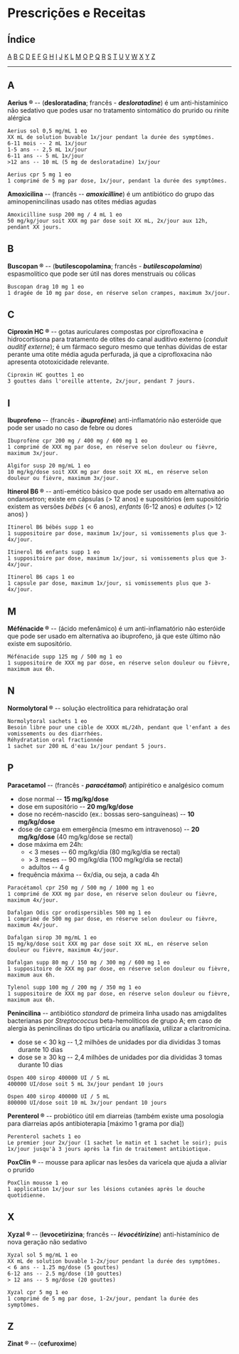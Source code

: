 # Prescrições e Receitas

## Índice

[A](#a) [B](#b) [C](#c) [D](#d) [E](#e) [F](#f) [G](#g) [H](#h) [I](#i) [J](#j) [K](#k) [L](#l) [M](#n) [O](#o) [P](#p) [Q](#q) [R](#r) [S](#s) [T](#t) [U](#u) [V](#v) [W](#w) [X](#x) [Y](#y) [Z](#z)

---

## A

**Aerius ®** -- (**desloratadina**; francês - ***desloratadine***) é um anti-histamínico não sedativo que podes usar no tratamento sintomático do prurido ou rinite alérgica

```
Aerius sol 0,5 mg/mL 1 eo
XX mL de solution buvable 1x/jour pendant la durée des symptômes.
6-11 mois -- 2 mL 1x/jour
1-5 ans -- 2,5 mL 1x/jour
6-11 ans -- 5 mL 1x/jour
>12 ans -- 10 mL (5 mg de desloratadine) 1x/jour

Aerius cpr 5 mg 1 eo
1 comprimé de 5 mg par dose, 1x/jour, pendant la durée des symptômes.
```

**Amoxicilina** -- (francês -- ***amoxicilline***) é um antibiótico do grupo das aminopenincilinas usado nas otites médias agudas

```
Amoxicilline susp 200 mg / 4 mL 1 eo
50 mg/kg/jour soit XXX mg par dose soit XX mL, 2x/jour aux 12h, pendant XX jours.
```

## B

**Buscopan ®** -- (**butilescopolamina**; francês - ***butilescopolamina***) espasmolítico que pode ser útil nas dores menstruais ou cólicas  

```
Buscopan drag 10 mg 1 eo
1 dragée de 10 mg par dose, en réserve selon crampes, maximum 3x/jour.
```

## C

**Ciproxin HC ®** -- gotas auriculares compostas por ciprofloxacina e hidrocortisona para tratamento de otites do canal auditivo externo (*conduit auditif externe*); é um fármaco seguro mesmo que tenhas dúvidas de estar perante uma otite média aguda perfurada, já que a ciprofloxacina não apresenta ototoxicidade relevante.

```
Ciproxin HC gouttes 1 eo
3 gouttes dans l'oreille attente, 2x/jour, pendant 7 jours.
```


## I

**Ibuprofeno** -- (francês - ***ibuprofène***) anti-inflamatório não esteróide que pode ser usado no caso de febre ou dores

```
Ibuprofène cpr 200 mg / 400 mg / 600 mg 1 eo  
1 comprimé de XXX mg par dose, en réserve selon douleur ou fièvre, maximum 3x/jour.

Algifor susp 20 mg/mL 1 eo  
10 mg/kg/dose soit XXX mg par dose soit XX mL, en réserve selon douleur ou fièvre, maximum 3x/jour.
```

**Itinerol B6 ®** -- anti-emético básico que pode ser usado em alternativa ao ondansetron; existe em cápsulas (> 12 anos) e supositórios (em supositório existem as versões *bébés* (< 6 anos), *enfants* (6-12 anos) e *adultes* (> 12 anos) )

```
Itinerol B6 bébés supp 1 eo
1 suppositoire par dose, maximum 1x/jour, si vomissements plus que 3-4x/jour.

Itinerol B6 enfants supp 1 eo
1 suppositoire par dose, maximum 1x/jour, si vomissements plus que 3-4x/jour.

Itinerol B6 caps 1 eo
1 capsule par dose, maximum 1x/jour, si vomissements plus que 3-4x/jour.
```


## M

**Méfénacide ®** -- (ácido mefenâmico) é um anti-inflamatório não esteróide que pode ser usado em alternativa ao ibuprofeno, já que este último não existe em supositório.

```
Méfénacide supp 125 mg / 500 mg 1 eo
1 suppositoire de XXX mg par dose, en réserve selon douleur ou fièvre, maximum aux 6h.
```


## N

**Normolytoral ®** -- solução electrolítica para rehidratação oral

```
Normolytoral sachets 1 eo
Besoin libre pour une cible de XXXX mL/24h, pendant que l'enfant a des vomissements ou des diarrhées.
Réhydratation oral fractionnée
1 sachet sur 200 mL d'eau 1x/jour pendant 5 jours.
```


## P

**Paracetamol** -- (francês - ***paracétamol***) antipirético e analgésico comum  

- dose normal -- **15 mg/kg/dose**
- dose em supositório -- **20 mg/kg/dose**
- dose no recém-nascido (ex.: bossas sero-sanguíneas) -- **10 mg/kg/dose**
- dose de carga em emergência (mesmo em intravenoso) -- **20 mg/kg/dose** (40 mg/kg/dose se rectal)
- dose máxima em 24h:
   - < 3 meses -- 60 mg/kg/dia (80 mg/kg/dia se rectal)
   - \> 3 meses -- 90 mg/kg/dia (100 mg/kg/dia se rectal)
   - adultos -- 4 g
- frequência máxima -- 6x/dia, ou seja, a cada 4h

```
Paracétamol cpr 250 mg / 500 mg / 1000 mg 1 eo  
1 comprimé de XXX mg par dose, en réserve selon douleur ou fièvre, maximum 4x/jour.

Dafalgan Odis cpr orodispersibles 500 mg 1 eo  
1 comprimé de 500 mg par dose, en réserve selon douleur ou fièvre, maximum 4x/jour.

Dafalgan sirop 30 mg/mL 1 eo  
15 mg/kg/dose soit XXX mg par dose soit XX mL, en réserve selon douleur ou fièvre, maximum 4x/jour.

Dafalgan supp 80 mg / 150 mg / 300 mg / 600 mg 1 eo
1 suppositoire de XXX mg par dose, en réserve selon douleur ou fièvre, maximum aux 6h.

Tylenol supp 100 mg / 200 mg / 350 mg 1 eo
1 suppositoire de XXX mg par dose, en réserve selon douleur ou fièvre, maximum aux 6h.
```

**Penincilina** -- antibiótico *standard* de primeira linha usado nas amigdalites bacterianas por *Streptococcus* beta-hemolíticos de grupo A; em caso de alergia às penincilinas do tipo urticária ou anafilaxia, utilizar a claritromicina.

- dose se < 30 kg -- 1,2 milhões de unidades por dia divididas 3 tomas durante 10 dias
- dose se ≥ 30 kg -- 2,4 milhões de unidades por dia divididas 3 tomas durante 10 dias

```
Ospen 400 sirop 400000 UI / 5 mL
400000 UI/dose soit 5 mL 3x/jour pendant 10 jours

Ospen 400 sirop 400000 UI / 5 mL
800000 UI/dose soit 10 mL 3x/jour pendant 10 jours
```

**Perenterol ®** -- probiótico útil em diarreias (também existe uma posologia para diarreias após antibioterapia [máximo 1 grama por dia])

```
Perenterol sachets 1 eo  
Le premier jour 2x/jour (1 sachet le matin et 1 sachet le soir); puis 1x/jour jusqu'à 3 jours après la fin de traitement antibiotique.
```

**PoxClin ®** -- mousse para aplicar nas lesões da varicela que ajuda a aliviar o prurido

```
PoxClin mousse 1 eo  
1 application 1x/jour sur les lésions cutanées après le douche quotidienne.
```


## X

**Xyzal ®** -- (**levocetirizina**; francês -- ***lévocétirizine***) anti-histamínico de nova geração não sedativo

```
Xyzal sol 5 mg/mL 1 eo
XX mL de solution buvable 1-2x/jour pendant la durée des symptômes.
< 6 ans -- 1.25 mg/dose (5 gouttes)
6-12 ans -- 2.5 mg/dose (10 gouttes)
> 12 ans -- 5 mg/dose (20 gouttes)

Xyzal cpr 5 mg 1 eo
1 comprimé de 5 mg par dose, 1-2x/jour, pendant la durée des symptômes.
```


## Z

**Zinat ®** -- (**cefuroxime**)
